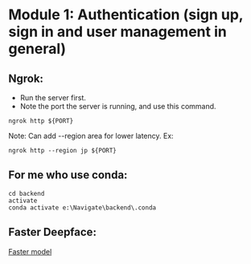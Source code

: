 # Module 1: Authentication (sign up, sign in and user management in general)

## Ngrok:
- Run the server first.
- Note the port the server is running, and use this command.
```
ngrok http ${PORT}
```
Note: Can add --region area for lower latency. Ex:
```
ngrok http --region jp ${PORT}
```

## For me who use conda:
```
cd backend
activate
conda activate e:\Navigate\backend\.conda
```

## Faster Deepface:
[Faster model](https://github.com/serengil/deepface/issues/856)
